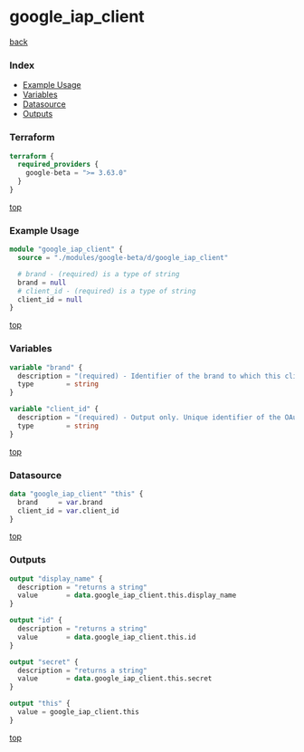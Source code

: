 # google_iap_client

[back](../google-beta.md)

### Index

- [Example Usage](#example-usage)
- [Variables](#variables)
- [Datasource](#datasource)
- [Outputs](#outputs)

### Terraform

```terraform
terraform {
  required_providers {
    google-beta = ">= 3.63.0"
  }
}
```

[top](#index)

### Example Usage

```terraform
module "google_iap_client" {
  source = "./modules/google-beta/d/google_iap_client"

  # brand - (required) is a type of string
  brand = null
  # client_id - (required) is a type of string
  client_id = null
}
```

[top](#index)

### Variables

```terraform
variable "brand" {
  description = "(required) - Identifier of the brand to which this client\nis attached to. The format is\n'projects/{project_number}/brands/{brand_id}/identityAwareProxyClients/{client_id}'."
  type        = string
}

variable "client_id" {
  description = "(required) - Output only. Unique identifier of the OAuth client."
  type        = string
}
```

[top](#index)

### Datasource

```terraform
data "google_iap_client" "this" {
  brand     = var.brand
  client_id = var.client_id
}
```

[top](#index)

### Outputs

```terraform
output "display_name" {
  description = "returns a string"
  value       = data.google_iap_client.this.display_name
}

output "id" {
  description = "returns a string"
  value       = data.google_iap_client.this.id
}

output "secret" {
  description = "returns a string"
  value       = data.google_iap_client.this.secret
}

output "this" {
  value = google_iap_client.this
}
```

[top](#index)